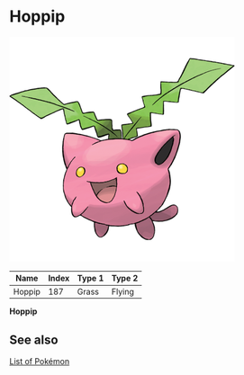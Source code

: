 # Hoppip


![Hoppip](images/187.png)

| **Name** | **Index** | **Type 1** | **Type 2** |
|----|----|----|----|
| Hoppip | 187 | Grass | Flying  |

**Hoppip** 

## See also

[List of Pokémon](../pokemon.md)
